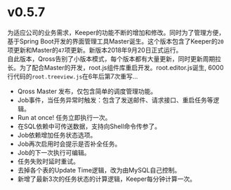 
# v0.5.7

为适应公司的业务需求，Keeper的功能不断的增加和修改。同时为了管理方便，基于Spring Boot开发的界面管理工具Master诞生。这个版本包含了Keeper的`20`项更新和Master的`47`项更新。新版本2018年9月20日正式运行。  
自此版本，Qross告别了小版本模式，每个版本都有大量更新，同时更新周期拉长。为了配合Master的开发，root.js组件库重启开发。root.editor.js诞生, 6000行代码的`root.treeview.js`在6年后第7次重写...

* Qross Master 发布，仅包含简单的调度管理功能。
* Job事件，当任务异常时触发：包含了发送邮件、请求接口、重启任务等逻辑。
* Run at once! 任务立即执行一次。
* 在SQL依赖中可传送数据，支持向Shell命令传参了。
* Job依赖增加任务状态选项。
* Job再次启用时会提示是否补全任务。
* Job的下一次执行可编辑。
* 任务失败时延时重试。
* 去掉各个表的Update Time逻辑，改为由MySQL自己控制。
* 新增了最新3次的任务状态的计算逻辑，Keeper每分钟计算一次。
